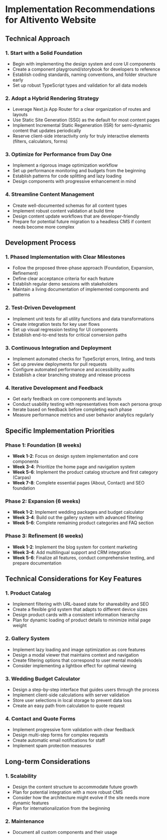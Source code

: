 # Implementation Recommendations for Altivento Website

## Technical Approach

### 1. Start with a Solid Foundation
- Begin with implementing the design system and core UI components
- Create a component playground/storybook for developers to reference
- Establish coding standards, naming conventions, and folder structure early
- Set up robust TypeScript types and validation for all data models

### 2. Adopt a Hybrid Rendering Strategy
- Leverage Next.js App Router for a clear organization of routes and layouts
- Use Static Site Generation (SSG) as the default for most content pages
- Implement Incremental Static Regeneration (ISR) for semi-dynamic content that updates periodically
- Reserve client-side interactivity only for truly interactive elements (filters, calculators, forms)

### 3. Optimize for Performance from Day One
- Implement a rigorous image optimization workflow
- Set up performance monitoring and budgets from the beginning
- Establish patterns for code splitting and lazy loading
- Design components with progressive enhancement in mind

### 4. Streamline Content Management
- Create well-documented schemas for all content types
- Implement robust content validation at build time
- Design content update workflows that are developer-friendly
- Prepare for potential future migration to a headless CMS if content needs become more complex

## Development Process

### 1. Phased Implementation with Clear Milestones
- Follow the proposed three-phase approach (Foundation, Expansion, Refinement)
- Define clear acceptance criteria for each feature
- Establish regular demo sessions with stakeholders
- Maintain a living documentation of implemented components and patterns

### 2. Test-Driven Development
- Implement unit tests for all utility functions and data transformations
- Create integration tests for key user flows
- Set up visual regression testing for UI components
- Establish end-to-end tests for critical conversion paths

### 3. Continuous Integration and Deployment
- Implement automated checks for TypeScript errors, linting, and tests
- Set up preview deployments for pull requests
- Configure automated performance and accessibility audits
- Establish a clear branching strategy and release process

### 4. Iterative Development and Feedback
- Get early feedback on core components and layouts
- Conduct usability testing with representatives from each persona group
- Iterate based on feedback before completing each phase
- Measure performance metrics and user behavior analytics regularly

## Specific Implementation Priorities

### Phase 1: Foundation (8 weeks)
- **Week 1-2**: Focus on design system implementation and core components
- **Week 3-4**: Prioritize the home page and navigation system
- **Week 5-6**: Implement the product catalog structure and first category (Carpas)
- **Week 7-8**: Complete essential pages (About, Contact) and SEO foundation

### Phase 2: Expansion (6 weeks)
- **Week 1-2**: Implement wedding packages and budget calculator
- **Week 3-4**: Build out the gallery system with advanced filtering
- **Week 5-6**: Complete remaining product categories and FAQ section

### Phase 3: Refinement (6 weeks)
- **Week 1-2**: Implement the blog system for content marketing
- **Week 3-4**: Add multilingual support and CRM integration
- **Week 5-6**: Finalize all features, conduct comprehensive testing, and prepare documentation

## Technical Considerations for Key Features

### 1. Product Catalog
- Implement filtering with URL-based state for shareability and SEO
- Create a flexible grid system that adapts to different device sizes
- Design product cards with a consistent information hierarchy
- Plan for dynamic loading of product details to minimize initial page weight

### 2. Gallery System
- Implement lazy loading and image optimization as core features
- Design a modal viewer that maintains context and navigation
- Create filtering options that correspond to user mental models
- Consider implementing a lightbox effect for optimal viewing

### 3. Wedding Budget Calculator
- Design a step-by-step interface that guides users through the process
- Implement client-side calculations with server validation
- Store user selections in local storage to prevent data loss
- Create an easy path from calculation to quote request

### 4. Contact and Quote Forms
- Implement progressive form validation with clear feedback
- Design multi-step forms for complex requests
- Create automatic email notifications for staff
- Implement spam protection measures

## Long-term Considerations

### 1. Scalability
- Design the content structure to accommodate future growth
- Plan for potential integration with a more robust CMS
- Consider how the architecture might evolve if the site needs more dynamic features
- Plan for internationalization from the beginning

### 2. Maintenance
- Document all custom components and their usage